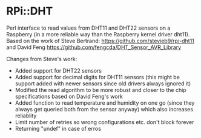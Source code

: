 # RPi::DHT

Perl interface to read values from DHT11 and DHT22 sensors on a Raspberry (in a more reliable way than the Raspberry kernel driver dht11).
Based on the work of Steve Bertrand: https://github.com/stevieb9/rpi-dht11 and David Feng https://github.com/fengcda/DHT_Sensor_AVR_Library

Changes from Steve's work:
- Added support for DHT22 sensors
- Added support for decimal digits for DHT11 sensors (this might be support added with newer sensors since old drivers always ignored it)
- Modified the read algorithm to be more robust and closer to the chip specifications based on David Feng's work
- Added function to read temperature and humidity on one go (since they always get queried both from the sensor anyway) which also increases reliablity 
- Limit number of retries so wrong configurations etc. don't block forever
- Returning "undef" in case of erros

